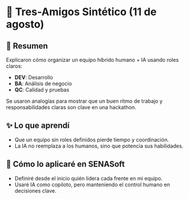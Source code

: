 # 👥 Tres-Amigos Sintético (11 de agosto)

## 📌 Resumen
Explicaron cómo organizar un equipo híbrido humano + IA usando roles claros:  
- **DEV**: Desarrollo  
- **BA**: Análisis de negocio  
- **QC**: Calidad y pruebas  

Se usaron analogías para mostrar que un buen ritmo de trabajo y responsabilidades claras son clave en una hackathon.

## ✨ Lo que aprendí
- Que un equipo sin roles definidos pierde tiempo y coordinación.  
- La IA no reemplaza a los humanos, sino que potencia sus habilidades.  

## 🚀 Cómo lo aplicaré en SENASoft
- Definiré desde el inicio quién lidera cada frente en mi equipo.  
- Usaré IA como copiloto, pero manteniendo el control humano en decisiones clave.  
